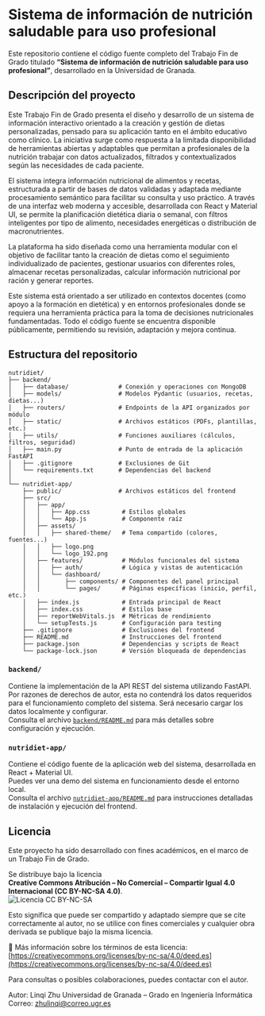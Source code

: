 # Sistema de información de nutrición saludable para uso profesional

Este repositorio contiene el código fuente completo del Trabajo Fin de Grado titulado **“Sistema de información de nutrición saludable para uso profesional”**, desarrollado en la Universidad de Granada. 

## Descripción del proyecto
Este Trabajo Fin de Grado presenta el diseño y desarrollo de un sistema de información interactivo orientado a la creación y gestión de dietas personalizadas, pensado para su aplicación tanto en el ámbito educativo como clínico. La iniciativa surge como respuesta a la limitada disponibilidad de herramientas abiertas y adaptables que permitan a profesionales de la nutrición trabajar con datos actualizados, filtrados y contextualizados según las necesidades de cada paciente.

El sistema integra información nutricional de alimentos y recetas, estructurada a partir de bases de datos validadas y adaptada mediante procesamiento semántico para facilitar su consulta y uso práctico. A través de una interfaz web moderna y accesible, desarrollada con React y Material UI, se permite la planificación dietética diaria o semanal, con filtros inteligentes por tipo de alimento, necesidades energéticas o distribución de macronutrientes.

La plataforma ha sido diseñada como una herramienta modular con el objetivo de facilitar tanto la creación de dietas como el seguimiento individualizado de pacientes, gestionar usuarios con diferentes roles, almacenar recetas personalizadas, calcular información nutricional por ración y generar reportes.

Este sistema está orientado a ser utilizado en contextos docentes (como apoyo a la formación en dietética) y en entornos profesionales donde se requiera una herramienta práctica para la toma de decisiones nutricionales fundamentadas. Todo el código fuente se encuentra disponible públicamente, permitiendo su revisión, adaptación y mejora continua.

## Estructura del repositorio
```
nutridiet/
├── backend/
│   ├── database/              # Conexión y operaciones con MongoDB
│   ├── models/                # Modelos Pydantic (usuarios, recetas, dietas...)
│   ├── routers/               # Endpoints de la API organizados por módulo
│   ├── static/                # Archivos estáticos (PDFs, plantillas, etc.)
│   ├── utils/                 # Funciones auxiliares (cálculos, filtros, seguridad)
│   ├── main.py                # Punto de entrada de la aplicación FastAPI
│   ├── .gitignore             # Exclusiones de Git
│   └── requirements.txt       # Dependencias del backend
│
└── nutridiet-app/
    ├── public/                # Archivos estáticos del frontend
    ├── src/
    │   ├── app/
    │   │   ├── App.css         # Estilos globales
    │   │   └── App.js          # Componente raíz
    │   ├── assets/
    │   │   ├── shared-theme/   # Tema compartido (colores, fuentes...)
    │   │   ├── logo.png
    │   │   └── logo_192.png
    │   ├── features/           # Módulos funcionales del sistema
    │   │   ├── auth/           # Lógica y vistas de autenticación
    │   │   └── dashboard/
    │   │       ├── components/ # Componentes del panel principal
    │   │       └── pages/      # Páginas específicas (inicio, perfil, etc.)
    │   ├── index.js            # Entrada principal de React
    │   ├── index.css           # Estilos base
    │   ├── reportWebVitals.js  # Métricas de rendimiento
    │   └── setupTests.js       # Configuración para testing
    ├── .gitignore              # Exclusiones del frontend
    ├── README.md               # Instrucciones del frontend
    ├── package.json            # Dependencias y scripts de React
    └── package-lock.json       # Versión bloqueada de dependencias
```

### `backend/`
Contiene la implementación de la API REST del sistema utilizando FastAPI. 
Por razones de derechos de autor, esta no contendrá los datos requeridos para el funcionamiento completo del sistema. Será necesario cargar los datos localmente y configurar.  
Consulta el archivo [`backend/README.md`](./backend/README.md) para más detalles sobre configuración y ejecución.

### `nutridiet-app/`
Contiene el código fuente de la aplicación web del sistema, desarrollada en React + Material UI.  
Puedes ver una demo del sistema en funcionamiento desde el entorno local.  
Consulta el archivo [`nutridiet-app/README.md`](./nutridiet-app/README.md) para instrucciones detalladas de instalación y ejecución del frontend.


## Licencia

Este proyecto ha sido desarrollado con fines académicos, en el marco de un Trabajo Fin de Grado.

Se distribuye bajo la licencia  
**Creative Commons Atribución – No Comercial – Compartir Igual 4.0 Internacional (CC BY-NC-SA 4.0)**.  
![Licencia CC BY-NC-SA](https://mirrors.creativecommons.org/presskit/buttons/88x31/png/by-nc-sa.png)

Esto significa que puede ser compartido y adaptado siempre que se cite correctamente al autor, no se utilice con fines comerciales y cualquier obra derivada se publique bajo la misma licencia.

🔗 Más información sobre los términos de esta licencia:  
[https://creativecommons.org/licenses/by-nc-sa/4.0/deed.es](https://creativecommons.org/licenses/by-nc-sa/4.0/deed.es)

Para consultas o posibles colaboraciones, puedes contactar con el autor.

Autor: Linqi Zhu 
Universidad de Granada – Grado en Ingeniería Informática  
Correo: zhulinqi@correo.ugr.es

